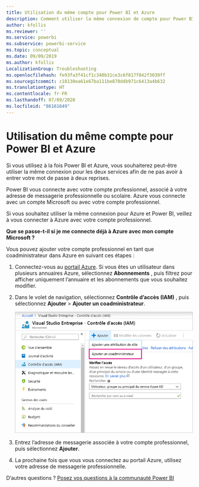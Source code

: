 ```yaml
---
title: Utilisation du même compte pour Power BI et Azure
description: Comment utiliser la même connexion de compte pour Power BI et Azure
author: kfollis
ms.reviewer: ''
ms.service: powerbi
ms.subservice: powerbi-service
ms.topic: conceptual
ms.date: 09/09/2019
ms.author: kfollis
LocalizationGroup: Troubleshooting
ms.openlocfilehash: fe93fa3f41cf1c340b31ce3c6f817f842f3039ff
ms.sourcegitcommit: c18130ea61e67ba111be870ddb971c6413a4b632
ms.translationtype: HT
ms.contentlocale: fr-FR
ms.lasthandoff: 07/09/2020
ms.locfileid: "86161649"
---
```

# <a name="using-the-same-account-for-power-bi-and-azure"></a>Utilisation du même compte pour Power BI et Azure

Si vous utilisez à la fois Power BI et Azure, vous souhaiterez peut-être utiliser la même connexion pour les deux services afin de ne pas avoir à entrer votre mot de passe à deux reprises.

Power BI vous connecte avec votre compte professionnel, associé à votre adresse de messagerie professionnelle ou scolaire.  Azure vous connecte avec un compte Microsoft ou avec votre compte professionnel.

Si vous souhaitez utiliser la même connexion pour Azure et Power BI, veillez à vous connecter à Azure avec votre compte professionnel.

**Que se passe-t-il si je me connecte déjà à Azure avec mon compte Microsoft ?**

Vous pouvez ajouter votre compte professionnel en tant que coadministrateur dans Azure en suivant ces étapes :

1. Connectez-vous au [portail Azure](https://portal.azure.com/). Si vous êtes un utilisateur dans plusieurs annuaires Azure, sélectionnez **Abonnements** , puis filtrez pour afficher uniquement l’annuaire et les abonnements que vous souhaitez modifier.

1. Dans le volet de navigation, sélectionnez **Contrôle d’accès (IAM)** , puis sélectionnez **Ajouter** \> **Ajouter un coadministrateur**.

    ![Capture d’écran du contrôle d’accès avec l’option Ajouter un coadministrateur mise en évidence.](media/service-admin-how-to-use-the-same-account-as-azure/add-co-administrator.png)

1. Entrez l’adresse de messagerie associée à votre compte professionnel, puis sélectionnez **Ajouter**.

1. La prochaine fois que vous vous connectez au portail Azure, utilisez votre adresse de messagerie professionnelle.

D’autres questions ? [Posez vos questions à la communauté Power BI](https://community.powerbi.com/)
